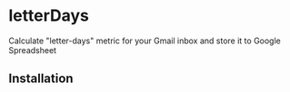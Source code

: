 # letterDays
Calculate "letter-days" metric for your Gmail inbox and store it to Google Spreadsheet

## Installation
